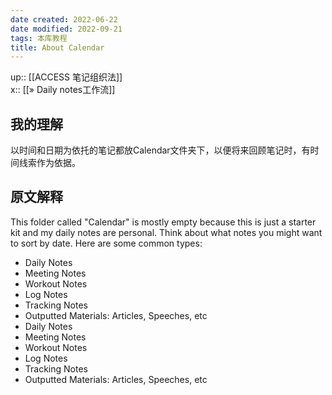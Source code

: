```yaml
---
date created: 2022-06-22
date modified: 2022-09-21
tags: 本库教程
title: About Calendar
---
```


up:: [[ACCESS 笔记组织法]]  
x:: [[» Daily notes工作流]]  

## 我的理解

以时间和日期为依托的笔记都放Calendar文件夹下，以便将来回顾笔记时，有时间线索作为依据。

## 原文解释

This folder called "Calendar" is mostly empty because this is just a starter kit and my daily notes are personal. Think about what notes you might want to sort by date. Here are some common types:

- Daily Notes
- Meeting Notes
- Workout Notes
- Log Notes
- Tracking Notes
- Outputted Materials: Articles, Speeches, etc
- Daily Notes
- Meeting Notes
- Workout Notes
- Log Notes
- Tracking Notes
- Outputted Materials: Articles, Speeches, etc

